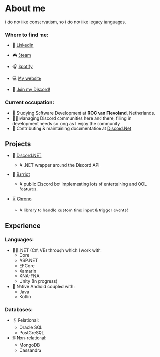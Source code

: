 # About me

I do not like conservatism, so I do not like legacy languages.

### Where to find me:
* 🔗 [LinkedIn](www.linkedin.com/in/armano-den-boef)
* 🎮 [Steam](https://steamcommunity.com/id/Rozen4334/)
* 🎧 [Spotify](https://open.spotify.com/user/a.tdb_?si=3bd7bb95ad8e4bdd)
* 💻 [My website](https://rozen.one)

* 🔗 [Join my Discord!](https://barriot.xyz/discord)

### Current occupation:
* 🏫 Studying Software Development at **ROC van Flevoland**, Netherlands.
* 👨‍💼 Managing Discord communities here and there, filling in development needs so long as I enjoy the community.
* 📃 Contributing & maintaining documentation at [Discord.Net](https://github.com/discord-net/Discord.Net)

## Projects

* 📲 [Discord.NET](https://github.com/discord-net/Discord.Net)
  * A .NET wrapper around the Discord API.

* 🤖 [Barriot](https://github.com/Rozen4334/Barriot)
  * A public Discord bot implementing lots of entertaining and QOL features.

* ⏳ [Chrono](https://github.com/Rozen4334/Chrono)
  * A library to handle custom time input & trigger events!

## Experience

### Languages:
* 👩‍💻 .NET (C#, VB) through which I work with:
  * Core
  * ASP.NET
  * EFCore
  * Xamarin
  * XNA-FNA
  * Unity (In progress)
* 📱 Native Android coupled with:
  * Java
  * Kotlin

### Databases:
* 🖇 Relational:
  * Oracle SQL
  * PostGreSQL
* ⛓ Non-relational:
  * MongoDB
  * Cassandra
